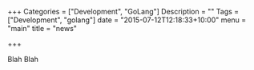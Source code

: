 +++
Categories = ["Development", "GoLang"]
Description = ""
Tags = ["Development", "golang"]
date = "2015-07-12T12:18:33+10:00"
menu = "main"
title = "news"

+++

Blah Blah
